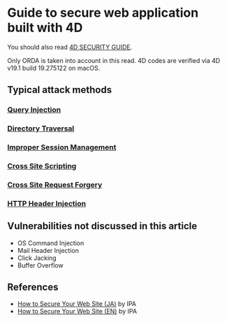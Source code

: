 # Guide to secure web application built with 4D

You should also read [4D SECURITY GUIDE](https://blog.4d.com/4d-security-guide/).

Only ORDA is taken into account in this read.
4D codes are verified via 4D v19.1 build 19.275122 on macOS.

## Typical attack methods

### [Query Injection](Query-Injection.html)
### [Directory Traversal](Directory-Traversal.html)
### [Improper Session Management](Improper-Session-Management.html)
### [Cross Site Scripting](Cross-Site-Scripting.html)
### [Cross Site Request Forgery](Cross-Site-Request-Forgery.html)
### [HTTP Header Injection](HTTP-Header-Injection.html)

## Vulnerabilities not discussed in this article

- OS Command Injection
- Mail Header Injection
- Click Jacking
- Buffer Overflow

## References

- [How to Secure Your Web Site (JA)](https://www.ipa.go.jp/security/vuln/websecurity.html) by IPA
- [How to Secure Your Web Site (EN)](https://www.ipa.go.jp/files/000017318.pdf) by IPA
